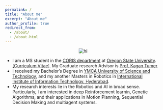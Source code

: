 ```yaml
---
permalink: /
title: "About me"
excerpt: "About me"
author_profile: true
redirect_from: 
  - /about/
  - /about.html
---
```


<p align="center">
  <img src="https://ennasachdeva_roboticist.github.io/files/enna_img.png" alt="hi" class="inline"/>
</p>


* I am a MS student in the [CORIS department](https://robotics.oregonstate.edu/) at [Oregon State University](https://oregonstate.edu/). [[Curriculum Vitae]](). My Graduate research Advisor is [ Prof. Kagan Tumer](http://web.engr.oregonstate.edu/~ktumer/).
* I received my Bachelor’s Degree in [YMCA University of Science and Technology](http://www.ymcaust.ac.in/), and my another Masters in Robotics in [International Institute of Information Technology, Hyderabad](https://www.iiit.ac.in/).
* My research interests lie in the Robotics and AI in broad sense. Particularly, I am interested in deep Reinforcement learnin, Genetic Algorithms, and their applications in Motion Planning, Sequential Decision Making and multiagent systems.
